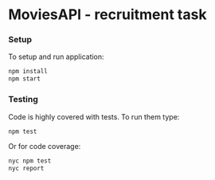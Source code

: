 # MoviesAPI - recruitment task
### Setup
To setup and run application:

```bash
npm install
npm start
```
### Testing
Code is highly covered with tests. To run them type:
```bash
npm test
```
Or for code coverage:
```bash
nyc npm test
nyc report
```